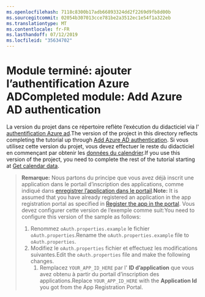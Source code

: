 ```yaml
---
ms.openlocfilehash: 7118c8300b17adb66893324dd2f2269d9fb8d00b
ms.sourcegitcommit: 02054b307013cce781be2a3512ec1e54f1a322eb
ms.translationtype: MT
ms.contentlocale: fr-FR
ms.lasthandoff: 07/12/2019
ms.locfileid: "35634702"
---
```

# <a name="completed-module-add-azure-ad-authentication"></a><span data-ttu-id="7485f-101">Module terminé: ajouter l’authentification Azure AD</span><span class="sxs-lookup"><span data-stu-id="7485f-101">Completed module: Add Azure AD authentication</span></span>

<span data-ttu-id="7485f-102">La version du projet dans ce répertoire reflète l’exécution du didacticiel via l' [authentification Azure ad](https://docs.microsoft.com/graph/tutorials/java?tutorial-step=3).</span><span class="sxs-lookup"><span data-stu-id="7485f-102">The version of the project in this directory reflects completing the tutorial up through [Add Azure AD authentication](https://docs.microsoft.com/graph/tutorials/java?tutorial-step=3).</span></span> <span data-ttu-id="7485f-103">Si vous utilisez cette version du projet, vous devez effectuer le reste du didacticiel en commençant par obtenir les [données du calendrier](https://docs.microsoft.com/graph/tutorials/java?tutorial-step=4).</span><span class="sxs-lookup"><span data-stu-id="7485f-103">If you use this version of the project, you need to complete the rest of the tutorial starting at [Get calendar data](https://docs.microsoft.com/graph/tutorials/java?tutorial-step=4).</span></span>

> <span data-ttu-id="7485f-104">**Remarque:** Nous partons du principe que vous avez déjà inscrit une application dans le portail d’inscription des applications, comme indiqué dans [enregistrer l’application dans le portail](https://docs.microsoft.com/graph/tutorials/java?tutorial-step=2).</span><span class="sxs-lookup"><span data-stu-id="7485f-104">**Note:** It is assumed that you have already registered an application in the app registration portal as specified in [Register the app in the portal](https://docs.microsoft.com/graph/tutorials/java?tutorial-step=2).</span></span> <span data-ttu-id="7485f-105">Vous devez configurer cette version de l’exemple comme suit:</span><span class="sxs-lookup"><span data-stu-id="7485f-105">You need to configure this version of the sample as follows:</span></span>
>
> 1. <span data-ttu-id="7485f-106">Renommez `oAuth.properties.example` le fichier `oAuth.properties`.</span><span class="sxs-lookup"><span data-stu-id="7485f-106">Rename the `oAuth.properties.example` file to `oAuth.properties`.</span></span>
> 1. <span data-ttu-id="7485f-107">Modifiez le `oAuth.properties` fichier et effectuez les modifications suivantes.</span><span class="sxs-lookup"><span data-stu-id="7485f-107">Edit the `oAuth.properties` file and make the following changes.</span></span>
>     1. <span data-ttu-id="7485f-108">Remplacez `YOUR_APP_ID_HERE` par l' **ID d’application** que vous avez obtenu à partir du portail d’inscription des applications.</span><span class="sxs-lookup"><span data-stu-id="7485f-108">Replace `YOUR_APP_ID_HERE` with the **Application Id** you got from the App Registration Portal.</span></span>
